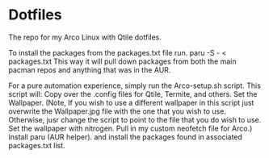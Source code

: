 # Dotfiles
The repo for my Arco Linux with Qtile dotfiles.

To install the packages from the packages.txt file run.
paru -S - < packages.txt
This way it will pull down packages from both the main pacman repos and anything that was in the AUR.

For a pure automation experience, simply run the Arco-setup.sh script.
This script will:
Copy over the .config files for Qtile, Termite, and others.
Set the Wallpaper.
	(Note, If you wish to use a different wallpaper in this script just overwrite the Wallpaper.jpg file with the one that you wish to use. Otherwise, jusr change the script to point to the file that you do wish to use.
Set the wallpaper with nitrogen.
Pull in my custom neofetch file for Arco.)
Install paru (AUR helper).
and install the packages found in associated packages.txt list.
